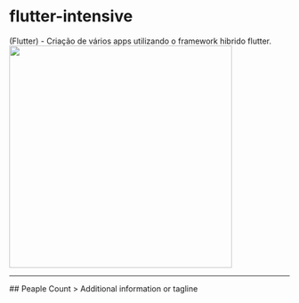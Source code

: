 # flutter-intensive
(Flutter) - Criação de vários apps utilizando o framework hibrido flutter.
<img style="display: inline-block;" src="https://miro.medium.com/max/3840/1*v61-QL8UkB1OGUdBpFCQqQ.png" width="400"/>
<hr/>
## Peaple Count
> Additional information or tagline
